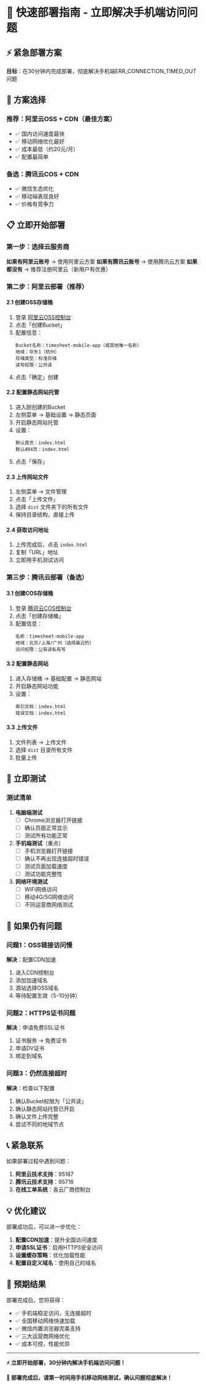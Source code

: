 # 🚀 快速部署指南 - 立即解决手机端访问问题

## ⚡ 紧急部署方案

**目标**：在30分钟内完成部署，彻底解决手机端ERR_CONNECTION_TIMED_OUT问题

## 🎯 方案选择

### 推荐：阿里云OSS + CDN（最佳方案）
- ✅ 国内访问速度最快
- ✅ 移动网络优化最好
- ✅ 成本最低（约20元/月）
- ✅ 配置最简单

### 备选：腾讯云COS + CDN
- ✅ 微信生态优化
- ✅ 移动端表现良好
- ✅ 价格有竞争力

## 📋 立即开始部署

### 第一步：选择云服务商

**如果有阿里云账号** → 使用阿里云方案
**如果有腾讯云账号** → 使用腾讯云方案
**如果都没有** → 推荐注册阿里云（新用户有优惠）

### 第二步：阿里云部署（推荐）

#### 2.1 创建OSS存储桶
1. 登录 [阿里云OSS控制台](https://oss.console.aliyun.com/)
2. 点击「创建Bucket」
3. 配置信息：
   ```
   Bucket名称：timesheet-mobile-app（或其他唯一名称）
   地域：华东1（杭州）
   存储类型：标准存储
   读写权限：公共读
   ```
4. 点击「确定」创建

#### 2.2 配置静态网站托管
1. 进入刚创建的Bucket
2. 左侧菜单 → 基础设置 → 静态页面
3. 开启静态网站托管
4. 设置：
   ```
   默认首页：index.html
   默认404页：index.html
   ```
5. 点击「保存」

#### 2.3 上传网站文件
1. 左侧菜单 → 文件管理
2. 点击「上传文件」
3. 选择 `dist` 文件夹下的所有文件
4. 保持目录结构，直接上传

#### 2.4 获取访问地址
1. 上传完成后，点击 `index.html`
2. 复制「URL」地址
3. 立即用手机测试访问

### 第三步：腾讯云部署（备选）

#### 3.1 创建COS存储桶
1. 登录 [腾讯云COS控制台](https://console.cloud.tencent.com/cos)
2. 点击「创建存储桶」
3. 配置信息：
   ```
   名称：timesheet-mobile-app
   地域：北京/上海/广州（选择最近的）
   访问权限：公有读私有写
   ```

#### 3.2 配置静态网站
1. 进入存储桶 → 基础配置 → 静态网站
2. 开启静态网站功能
3. 设置：
   ```
   索引文档：index.html
   错误文档：index.html
   ```

#### 3.3 上传文件
1. 文件列表 → 上传文件
2. 选择 `dist` 目录所有文件
3. 批量上传

## 🧪 立即测试

### 测试清单
1. **电脑端测试**
   - [ ] Chrome浏览器打开链接
   - [ ] 确认页面正常显示
   - [ ] 测试所有功能正常

2. **手机端测试**（重点）
   - [ ] 手机浏览器打开链接
   - [ ] 确认不再出现连接超时错误
   - [ ] 测试页面加载速度
   - [ ] 测试功能完整性

3. **网络环境测试**
   - [ ] WiFi网络访问
   - [ ] 移动4G/5G网络访问
   - [ ] 不同运营商网络测试

## 🚨 如果仍有问题

### 问题1：OSS链接访问慢
**解决**：配置CDN加速
1. 进入CDN控制台
2. 添加加速域名
3. 源站选择OSS域名
4. 等待配置生效（5-10分钟）

### 问题2：HTTPS证书问题
**解决**：申请免费SSL证书
1. 证书服务 → 免费证书
2. 申请DV证书
3. 绑定到域名

### 问题3：仍然连接超时
**解决**：检查以下配置
1. 确认Bucket权限为「公共读」
2. 确认静态网站托管已开启
3. 确认文件上传完整
4. 尝试不同的地域节点

## 📞 紧急联系

如果部署过程中遇到问题：

1. **阿里云技术支持**：95187
2. **腾讯云技术支持**：95716
3. **在线工单系统**：各云厂商控制台

## 💡 优化建议

部署成功后，可以进一步优化：

1. **配置CDN加速**：提升全国访问速度
2. **申请SSL证书**：启用HTTPS安全访问
3. **设置缓存策略**：优化加载性能
4. **配置自定义域名**：使用自己的域名

## 🎯 预期结果

部署完成后，您将获得：
- ✅ 手机端稳定访问，无连接超时
- ✅ 全国移动网络快速加载
- ✅ 微信内置浏览器完美支持
- ✅ 三大运营商网络优化
- ✅ 成本可控，性能优异

---

**⚡ 立即开始部署，30分钟内解决手机端访问问题！**

**📱 部署完成后，请第一时间用手机移动网络测试，确认问题彻底解决！**